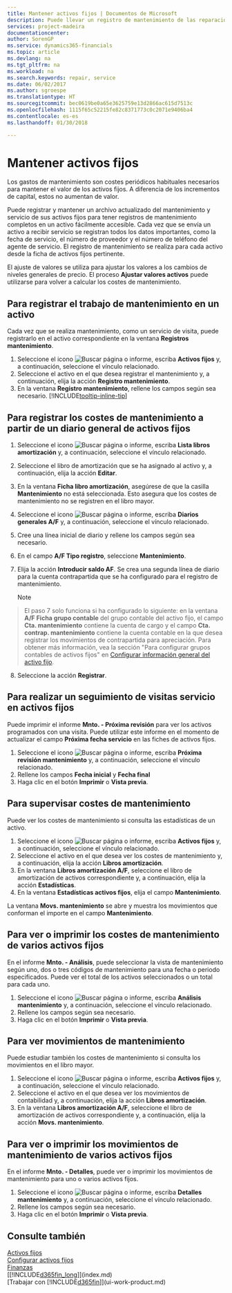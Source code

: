 ```yaml
---
title: Mantener activos fijos | Documentos de Microsoft
description: Puede llevar un registro de mantenimiento de las reparaciones y el servicio de un activo fijo.
services: project-madeira
documentationcenter: 
author: SorenGP
ms.service: dynamics365-financials
ms.topic: article
ms.devlang: na
ms.tgt_pltfrm: na
ms.workload: na
ms.search.keywords: repair, service
ms.date: 06/02/2017
ms.author: sgroespe
ms.translationtype: HT
ms.sourcegitcommit: bec0619be0a65e3625759e13d2866ac615d7513c
ms.openlocfilehash: 1115f65c52215fe82c8371773c0c2071e9406ba4
ms.contentlocale: es-es
ms.lasthandoff: 01/30/2018

---
```

# <a name="maintain-fixed-assets"></a>Mantener activos fijos
Los gastos de mantenimiento son costes periódicos habituales necesarios para mantener el valor de los activos fijos. A diferencia de los incrementos de capital, estos no aumentan de valor.

Puede registrar y mantener un archivo actualizado del mantenimiento y servicio de sus activos fijos para tener registros de mantenimiento completos en un activo fácilmente accesible. Cada vez que se envía un activo a recibir servicio se registran todos los datos importantes, como la fecha de servicio, el número de proveedor y el número de teléfono del agente de servicio. El registro de mantenimiento se realiza para cada activo desde la ficha de activos fijos pertinente.

El ajuste de valores se utiliza para ajustar los valores a los cambios de niveles generales de precio. El proceso **Ajustar valores activos** puede utilizarse para volver a calcular los costes de mantenimiento.

## <a name="to-record-maintenance-work-on-a-fixed-asset"></a>Para registrar el trabajo de mantenimiento en un activo
Cada vez que se realiza mantenimiento, como un servicio de visita, puede registrarlo en el activo correspondiente en la ventana **Registros mantenimiento**.  

1. Seleccione el icono ![Buscar página o informe](media/ui-search/search_small.png "icono Buscar página o informe"), escriba **Activos fijos** y, a continuación, seleccione el vínculo relacionado.  
2. Seleccione el activo en el que desea registrar el mantenimiento y, a continuación, elija la acción **Registro mantenimiento**.
3. En la ventana **Registro mantenimiento**, rellene los campos según sea necesario. [!INCLUDE[tooltip-inline-tip](includes/tooltip-inline-tip_md.md)]  

## <a name="to-post-maintenance-costs-from-a-fixed-asset-gl-journal"></a>Para registrar los costes de mantenimiento a partir de un diario general de activos fijos
1. Seleccione el icono ![Buscar página o informe](media/ui-search/search_small.png "icono Buscar página o informe"), escriba **Lista libros amortización** y, a continuación, seleccione el vínculo relacionado.  
2. Seleccione el libro de amortización que se ha asignado al activo y, a continuación, elija la acción **Editar**.
3. En la ventana **Ficha libro amortización**, asegúrese de que la casilla **Mantenimiento** no está seleccionada. Esto asegura que los costes de mantenimiento no se registren en el libro mayor.
4. Seleccione el icono ![Buscar página o informe](media/ui-search/search_small.png "icono Buscar página o informe"), escriba **Diarios generales A/F** y, a continuación, seleccione el vínculo relacionado.  
5. Cree una línea inicial de diario y rellene los campos según sea necesario.
6. En el campo **A/F Tipo registro**, seleccione **Mantenimiento**.
7. Elija la acción **Introducir saldo AF**. Se crea una segunda línea de diario para la cuenta contrapartida que se ha configurado para el registro de mantenimiento.

    > [!NOTE]  
>   El paso 7 solo funciona si ha configurado lo siguiente: en la ventana **A/F Ficha grupo contable** del grupo contable del activo fijo, el campo **Cta. mantenimiento** contiene la cuenta de cargo y el campo **Cta. contrap. mantenimiento** contiene la cuenta contable en la que desea registrar los movimientos de contrapartida para apreciación. Para obtener más información, vea la sección "Para configurar grupos contables de activos fijos" en [Configurar información general del activo fijo](fa-how-setup-general.md).
8. Seleccione la acción **Registrar**.

## <a name="to-follow-up-on-fixed-assets-service-visits"></a>Para realizar un seguimiento de visitas servicio en activos fijos
Puede imprimir el informe **Mnto. - Próxima revisión** para ver los activos programados con una visita. Puede utilizar este informe en el momento de actualizar el campo **Próxima fecha servicio** en las fiches de activos fijos.  

1. Seleccione el icono ![Buscar página o informe](media/ui-search/search_small.png "icono Buscar página o informe"), escriba **Próxima revisión mantenimiento** y, a continuación, seleccione el vínculo relacionado.  
2. Rellene los campos **Fecha inicial** y **Fecha final**  
3. Haga clic en el botón **Imprimir** o **Vista previa**.

## <a name="to-monitor-maintenance-costs"></a>Para supervisar costes de mantenimiento
Puede ver los costes de mantenimiento si consulta las estadísticas de un activo.  

1. Seleccione el icono ![Buscar página o informe](media/ui-search/search_small.png "icono Buscar página o informe"), escriba **Activos fijos** y, a continuación, seleccione el vínculo relacionado.
2. Seleccione el activo en el que desea ver los costes de mantenimiento y, a continuación, elija la acción **Libros amortización**.
3. En la ventana **Libros amortización A/F**, seleccione el libro de amortización de activos correspondiente y, a continuación, elija la acción **Estadísticas**.
4. En la ventana **Estadísticas activos fijos**, elija el campo **Mantenimiento**.

La ventana **Movs. mantenimiento** se abre y muestra los movimientos que conforman el importe en el campo **Mantenimiento**.

## <a name="to-view-or-print-maintenance-costs-for-multiple-fixed-assets"></a>Para ver o imprimir los costes de mantenimiento de varios activos fijos
En el informe **Mnto. - Análisis**, puede seleccionar la vista de mantenimiento según uno, dos o tres códigos de mantenimiento para una fecha o periodo especificados. Puede ver el total de los activos seleccionados o un total para cada uno.

1. Seleccione el icono ![Buscar página o informe](media/ui-search/search_small.png "icono Buscar página o informe"), escriba **Análisis mantenimiento** y, a continuación, seleccione el vínculo relacionado.
2. Rellene los campos según sea necesario.
3. Haga clic en el botón **Imprimir** o **Vista previa**.

## <a name="to-view-maintenance-ledger-entries"></a>Para ver movimientos de mantenimiento
Puede estudiar también los costes de mantenimiento si consulta los movimientos en el libro mayor.  

1. Seleccione el icono ![Buscar página o informe](media/ui-search/search_small.png "icono Buscar página o informe"), escriba **Activos fijos** y, a continuación, seleccione el vínculo relacionado.
2. Seleccione el activo en el que desea ver los movimientos de contabilidad y, a continuación, elija la acción **Libros amortización**.
3. En la ventana **Libros amortización A/F**, seleccione el libro de amortización de activos correspondiente y, a continuación, elija la acción **Movs. mantenimiento**.

## <a name="to-view-or-print-maintenance-ledger-entries-for-multiple-fixed-assets"></a>Para ver o imprimir los movimientos de mantenimiento de varios activos fijos
En el informe **Mnto. - Detalles**, puede ver o imprimir los movimientos de mantenimiento para uno o varios activos fijos.  

1. Seleccione el icono ![Buscar página o informe](media/ui-search/search_small.png "icono Buscar página o informe"), escriba **Detalles mantenimiento** y, a continuación, seleccione el vínculo relacionado.
2. Rellene los campos según sea necesario.
3. Haga clic en el botón **Imprimir** o **Vista previa**.

## <a name="see-also"></a>Consulte también
[Activos fijos](fa-manage.md)  
[Configurar activos fijos](fa-setup.md)  
[Finanzas](finance.md)  
[[!INCLUDE[d365fin_long](includes/d365fin_long_md.md)]](index.md)  
[Trabajar con [!INCLUDE[d365fin](includes/d365fin_md.md)]](ui-work-product.md)


